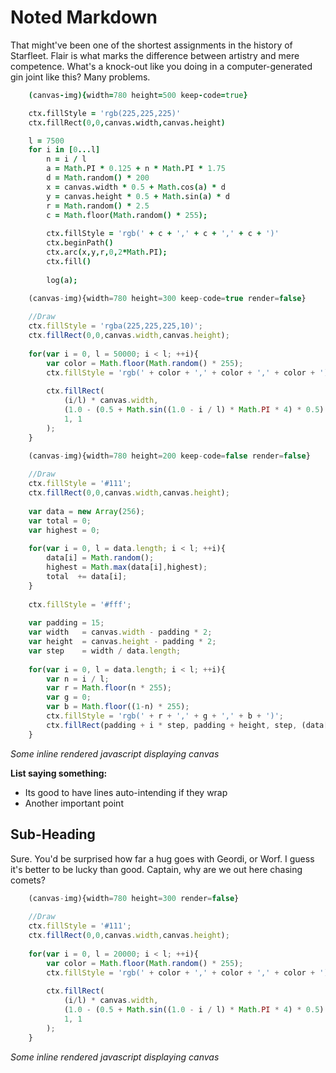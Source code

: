 # Noted Markdown 

That might've been one of the shortest assignments in the history of Starfleet. Flair is what marks the difference between artistry and mere competence. What's a knock-out like you doing in a computer-generated gin joint like this? Many problems.

```coffeescript
    (canvas-img){width=780 height=500 keep-code=true}

    ctx.fillStyle = 'rgb(225,225,225)'
    ctx.fillRect(0,0,canvas.width,canvas.height)

    l = 7500
    for i in [0...l]
        n = i / l
        a = Math.PI * 0.125 + n * Math.PI * 1.75
        d = Math.random() * 200
        x = canvas.width * 0.5 + Math.cos(a) * d
        y = canvas.height * 0.5 + Math.sin(a) * d
        r = Math.random() * 2.5
        c = Math.floor(Math.random() * 255);
        
        ctx.fillStyle = 'rgb(' + c + ',' + c + ',' + c + ')'
        ctx.beginPath()
        ctx.arc(x,y,r,0,2*Math.PI);
        ctx.fill()
        
        log(a);
```
```js
    (canvas-img){width=780 height=300 keep-code=true render=false}
    
    //Draw
    ctx.fillStyle = 'rgba(225,225,225,10)';
    ctx.fillRect(0,0,canvas.width,canvas.height);
    
    for(var i = 0, l = 50000; i < l; ++i){
        var color = Math.floor(Math.random() * 255);
        ctx.fillStyle = 'rgb(' + color + ',' + color + ',' + color + ')';
            
        ctx.fillRect(
            (i/l) * canvas.width, 
            (1.0 - (0.5 + Math.sin((1.0 - i / l) * Math.PI * 4) * 0.5) * Math.random() * (0.5 + Math.sin(i/l * Math.PI * 12) * 0.5)) * canvas.height,
            1, 1
        );
    }
```
```javascript
    (canvas-img){width=780 height=200 keep-code=false render=false}
    
    //Draw
    ctx.fillStyle = '#111';
    ctx.fillRect(0,0,canvas.width,canvas.height);
    
    var data = new Array(256);
    var total = 0;
    var highest = 0;
    
    for(var i = 0, l = data.length; i < l; ++i){
        data[i] = Math.random();
        highest = Math.max(data[i],highest);
        total  += data[i];
    }
    
    ctx.fillStyle = '#fff';
    
    var padding = 15;
    var width   = canvas.width - padding * 2;
    var height  = canvas.height - padding * 2;
    var step    = width / data.length;
    
    for(var i = 0, l = data.length; i < l; ++i){
        var n = i / l;
        var r = Math.floor(n * 255);
        var g = 0;
        var b = Math.floor((1-n) * 255);
        ctx.fillStyle = 'rgb(' + r + ',' + g + ',' + b + ')';
        ctx.fillRect(padding + i * step, padding + height, step, (data[i]/highest) * (height) * -1);
    }
```
*Some inline rendered javascript displaying canvas*

**List saying something:**
- Its good to have lines auto-intending if they wrap
- Another important point

## Sub-Heading

Sure. You'd be surprised how far a hug goes with Geordi, or Worf. I guess it's better to be lucky than good. Captain, why are we out here chasing comets?

```js
    (canvas-img){width=780 height=300 render=false}
    
    //Draw
    ctx.fillStyle = '#111';
    ctx.fillRect(0,0,canvas.width,canvas.height);
    
    for(var i = 0, l = 20000; i < l; ++i){
        var color = Math.floor(Math.random() * 255);
        ctx.fillStyle = 'rgb(' + color + ',' + color + ',' + color + ')';
            
        ctx.fillRect(
            (i/l) * canvas.width, 
            (1.0 - (0.5 + Math.sin((1.0 - i / l) * Math.PI * 4) * 0.5) * Math.random() * (0.5 + Math.sin(i/l * Math.PI * 12) * 0.5)) * canvas.height,
            1, 1
        );
    }
```
*Some inline rendered javascript displaying canvas*